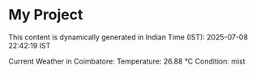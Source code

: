# My Project

This content is dynamically generated in Indian Time (IST): 2025-07-08 22:42:19 IST


Current Weather in Coimbatore:
Temperature: 26.88 °C
Condition: mist
